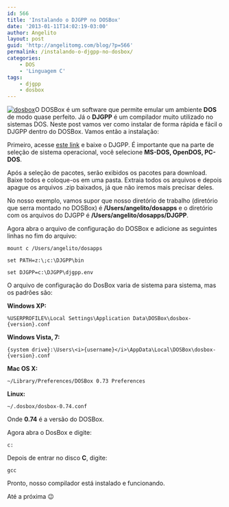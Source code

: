 ```yaml
---
id: 566
title: 'Instalando o DJGPP no DOSBox'
date: '2013-01-11T14:02:19-03:00'
author: Angelito
layout: post
guid: 'http://angelitomg.com/blog/?p=566'
permalink: /instalando-o-djgpp-no-dosbox/
categories:
    - DOS
    - 'Linguagem C'
tags:
    - djgpp
    - dosbox
---
```


[![dosbox](http://angelitomg.github.io/wp-content/uploads/2013/01/DOSBox_Logo.png)](http://angelitomg.github.io/wp-content/uploads/2013/01/DOSBox_Logo.png)O DOSBox é um software que permite emular um ambiente **DOS** de modo quase perfeito. Já o **DJGPP** é um compilador muito utilizado no sistemas DOS. Neste post vamos ver como instalar de forma rápida e fácil o DJGPP dentro do DOSBox. Vamos então a instalação:

Primeiro, acesse [este link](http://www.delorie.com/djgpp/zip-picker.html) e baixe o DJGPP. É importante que na parte de seleção de sistema operacional, você selecione **MS-DOS, OpenDOS, PC-DOS**.

Após a seleção de pacotes, serão exibidos os pacotes para download. Baixe todos e coloque-os em uma pasta. Extraia todos os arquivos e depois apague os arquivos .zip baixados, já que não iremos mais precisar deles.

No nosso exemplo, vamos supor que nosso diretório de trabalho (diretório que serra montado no DOSBox) é **/Users/angelito/dosapps** e o diretório com os arquivos do DJGPP é **/Users/angelito/dosapps/DJGPP**.

Agora abra o arquivo de configuração do DOSBox e adicione as seguintes linhas no fim do arquivo:

`mount c /Users/angelito/dosapps`

`set PATH=z:\;c:\DJGPP\bin`

`set DJGPP=c:\DJGPP\djgpp.env`

O arquivo de configuração do DosBox varia de sistema para sistema, mas os padrões são:

**Windows XP:**

`%USERPROFILE%\Local Settings\Application Data\DOSBox\dosbox-{version}.conf`

**Windows Vista, 7:**

`{system drive}:\Users\<i>{username}</i>\AppData\Local\DOSBox\dosbox-{version}.conf`

**Mac OS X:**

`~/Library/Preferences/DOSBox 0.73 Preferences`

**Linux:**

`~/.dosbox/dosbox-0.74.conf`

Onde **0.74** é a versão do DOSBox.

Agora abra o DosBox e digite:

`c:`

Depois de entrar no disco **C**, digite:

`gcc`

Pronto, nosso compilador está instalado e funcionando.

Até a próxima 😉